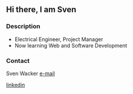<!-- Hello -->
## Hi there, I am Sven
<!-- Description -->
### Description

- Electrical Engineer, Project Manager
- Now learning Web and Software Development
<!-- CONTACT -->
### Contact

Sven Wacker
[e-mail](s.u.wacker@outlook.de)

[linkedin](https://www.linkedin.com/in/sven-wacker-17764a119/)

<!--
**svenWacker/svenWacker** is a ✨ _special_ ✨ repository because its `README.md` (this file) appears on your GitHub profile.

Here are some ideas to get you started:

- 🔭 I’m currently working on ...
- 🌱 I’m currently learning ...
- 👯 I’m looking to collaborate on ...
- 🤔 I’m looking for help with ...
- 💬 Ask me about ...
- 📫 How to reach me: ...
- 😄 Pronouns: ...
- ⚡ Fun fact: ...
-->
